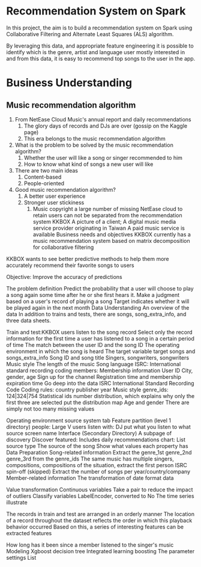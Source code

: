 # Recommendation System on Spark
In this project, the aim is to build a recommendation system on Spark using Collaborative Filtering and Alternate Least Squares (ALS) algorithm.

By leveraging this data, and appropriate feature engineering it is possible to identify which is the genre, artist and language user mostly interested in and from this data, it is easy to recommend top songs to the user in the app.

# Business Understanding
## Music recommendation algorithm
1. From NetEase Cloud Music's annual report and daily recommendations
    1. The glory days of records and DJs are over (gossip on the Kaggle page)
    2. This era belongs to the music recommendation algorithm
2. What is the problem to be solved by the music recommendation algorithm?
    1. Whether the user will like a song or singer recommended to him
    2. How to know what kind of songs a new user will like
3. There are two main ideas
    1. Content-based
    2. People-oriented
4. Good music recommendation algorithm?
    1. A better user experience
    2. Stronger user stickiness
        1. Music copyright a large number of missing NetEase cloud to retain users can not be separated from the recommendation system
KKBOX
A picture of a client;
A digital music media service provider originating in Taiwan
A paid music service is available
Business needs and objectives
KKBOX currently has a music recommendation system based on matrix decomposition for collaborative filtering

KKBOX wants to see better predictive methods to help them more accurately recommend their favorite songs to users

Objective: Improve the accuracy of predictions

The problem definition
Predict the probability that a user will choose to play a song again some time after he or she first hears it.
Make a judgment based on a user's record of playing a song
Target indicates whether it will be played again in the next month
Data Understanding
An overview of the data
In addition to trains and tests, there are songs, song_extra_info, and three data sheets.

Train and test:KKBOX users listen to the song record
Select only the record information for the first time a user has listened to a song in a certain period of time
The match between the user ID and the song ID
The operating environment in which the song is heard
The target variable target
songs and songs_extra_info
Song ID and song title
Singers, songwriters, songwriters
Music style
The length of the music
Song language
ISRC: International standard recording coding
members: Membership information
User ID
City, gender, age
Sign up for the channel
Registration time and membership expiration time
Go deep into the data
ISRC
International Standard Recording Code
Coding rules: country publisher year
Music style
genre_ids: 124|324|754
Statistical ids number distribution, which explains why only the first three are selected
put the distribution map
Age and gender
There are simply not too many missing values

Operating environment
source system tab
Feature partition (level 1 directory)
people: Large V users
listen with: DJ put what you listen to what
source screen name
Interface (Secondary Directory)
A subpage of discovery
Discover featured: Includes daily recommendations
chart: List
source type
The source of the song
Show what values each property has
Data Preparation
Song-related information
Extract the genre_1st genre_2nd genre_3rd from the genre_ids
The same music has multiple singers, compositions, compositions of the situation, extract the first person
ISRC spin-off (skipped)
Extract the number of songs per year/country/company
Member-related information
The transformation of date format data

Value transformation
Continuous variables
Take a pair to reduce the impact of outliers
Classify variables
LabelEncoder, converted to No
The time series
illustrate

The records in train and test are arranged in an orderly manner
The location of a record throughout the dataset reflects the order in which this playback behavior occurred
Based on this, a series of interesting features can be extracted
features

How long has it been since a member listened to the singer's music
Modeling
Xgboost
decision tree
Integrated learning boosting
The parameter settings
List
